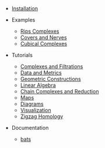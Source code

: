 - [Installation](installation.md)

- Examples

  - [Rips Complexes](examples/rips.md)
  - [Covers and Nerves](examples/nerves.md)
  - [Cubical Complexes](examples/cubical.md)

- Tutorials

  - [Complexes and Filtrations](tutorials/complexes.md)
  - [Data and Metrics](tutorials/data.md)
  - [Geometric Constructions](tutorials/geometric.md)
  - [Linear Algebra](tutorials/linalg.md)
  - [Chain Complexes and Reduction](tutorials/reduction.md)
  - [Maps](tutorials/maps.md)
  - [Diagrams](tutorials/diagrams.md)
  - [Visualization](tutorials/visualization.md)
  - [Zigzag Homology](tutorials/zigzag.md)

- Documentation

  - [bats](bats.md)

